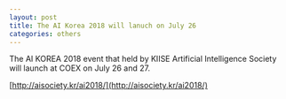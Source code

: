 ```yaml
---
layout: post
title: The AI Korea 2018 will lanuch on July 26
categories: others
---
```

The AI KOREA 2018 event that held by KIISE Artificial Intelligence Society will launch at COEX on July 26 and 27.

[http://aisociety.kr/ai2018/](http://aisociety.kr/ai2018/)
